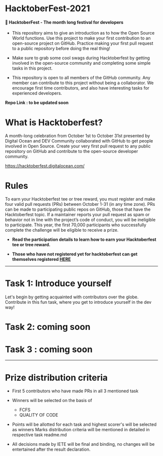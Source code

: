 # HacktoberFest-2021

#### 🎯 HacktoberFest - The month long festival for developers
- This repository aims to give an introduction as to how the Open Source World functions. Use this project to make your first contribution to an open-source project on GitHub. Practice making your first pull request to a public repository before doing the real thing!

- Make sure to grab some cool swags during Hacktoberfest by getting involved in the open-source community and completing some simple tasks in this project.

- This repository is open to all members of the GitHub community. Any member can contribute to this project without being a collaborator. We encourage first time contributors, and also have interesting tasks for experienced developers.

 <b>Repo Link : to be updated soon</b>

 # <b>What is Hacktoberfest?</b>

 A month-long celebration from October 1st to October 31st presented by Digital Ocean and DEV Community collaborated with GitHub to get people involved in Open Source. Create your very first pull request to any public repository on GitHub and contribute to the open-source developer community.

 https://hacktoberfest.digitalocean.com/

 # Rules
To earn your Hacktoberfest tee or tree reward, you must register and make four valid pull requests (PRs) between October 1-31 (in any time zone). PRs can be made to participating public repos on GitHub, those that have the Hacktoberfest topic. If a maintainer reports your pull request as spam or behavior not in line with the project’s code of conduct, you will be ineligible to participate. This year, the first 70,000 participants who successfully complete the challenge will be eligible to receive a prize.

 
- <b>Read the participation details to learn how to earn your Hacktoberfest tee or tree reward. </b>

- <b>Those who have not registered yet for hacktoberfest can get themselves registered <a href="https://hacktoberfest.digitalocean.com/register">HERE</a></b>
 <hr>
 
 # Task 1: Introduce yourself
 Let's begin by getting acquainted with contributors over the globe. Contribute in this fun task, where you get to introduce yourself in the dev way!
 # Task 2: coming soon
 # Task 3 : coming soon
 <hr>
 
 # Prize distribution criteria

 - First 5 contributors who have made PRs in all 3 mentioned task

 - Winners will be selected on the basis of
     - FCFS
     - QUALITY OF CODE

 - Points will be allotted for each task and highest scorer's will  be selected as winners Marks distribution criteria will be mentioned in detailed in respective task readme.md

 - All decisions made by IETE will be final and binding, no changes will be entertained after the result declaration.
